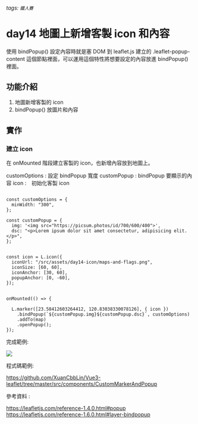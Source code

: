 ###### tags: `鐵人賽`

# day14 地圖上新增客製 icon 和內容

使用 bindPopup() 設定內容時就是塞 DOM 到 leaflet.js 建立的 .leaflet-popup-content 這個節點裡面，可以運用這個特性將想要設定的內容放進 bindPopup() 裡面。

## 功能介紹

1. 地圖新增客製的 icon
2. bindPopup() 放圖片和內容

## 實作

### 建立 icon

在 onMounted 階段建立客製的 icon，也新增內容放到地圖上。

customOptions : 設定 bindPopup 寬度
customPopup : bindPopup 要顯示的內容
icon :　初始化客製 icon

```javascript!

const customOptions = {
  minWidth: "300",
};

const customPopup = {
  img: '<img src="https://picsum.photos/id/700/600/400">',
  dsc: "<p>Lorem ipsum dolor sit amet consectetur, adipisicing elit.</p>",
};


const icon = L.icon({
  iconUrl: "/src/assets/day14-icon/maps-and-flags.png",
  iconSize: [60, 60],
  iconAnchor: [30, 60],
  popupAnchor: [0, -60],
});


onMounted(() => {

  L.marker([23.58412603264412, 120.83038330078126], { icon })
    .bindPopup(`${customPopup.img}${customPopup.dsc}`, customOptions)
    .addTo(map)
    .openPopup();
});

```

完成範例:

![](https://i.imgur.com/vyw65jh.png)

程式碼範例:

https://github.com/XuanCbbLin/Vue3-leaflet/tree/master/src/components/CustomMarkerAndPopup

參考資料 :

https://leafletjs.com/reference-1.4.0.html#popup
https://leafletjs.com/reference-1.6.0.html#layer-bindpopup
